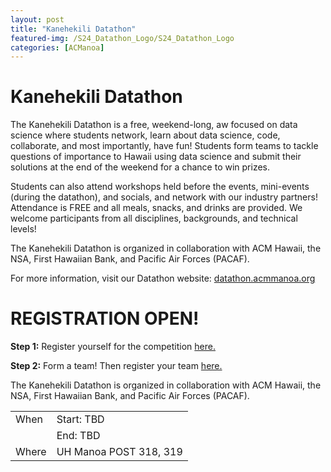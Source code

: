 ```yaml
---
layout: post
title: "Kanehekili Datathon"
featured-img: /S24_Datathon_Logo/S24_Datathon_Logo
categories: [ACManoa]
---
```


# Kanehekili Datathon
The Kanehekili Datathon is a free, weekend-long, aw focused on data science where students network, learn about data science, code, collaborate, and most importantly, have fun! Students form teams to tackle questions of importance to Hawaii using data science and submit their solutions at the end of the weekend for a chance to win prizes.

Students can also attend workshops held before the events, mini-events (during the datathon), and socials, and network with our industry partners! Attendance is FREE and all meals, snacks, and drinks are provided. We welcome participants from all disciplines, backgrounds, and technical levels!

The Kanehekili Datathon is organized in collaboration with ACM Hawaii, the NSA, First Hawaiian Bank, and Pacific Air Forces (PACAF).

For more information, visit our Datathon website: [datathon.acmmanoa.org](https://datathon.acmmanoa.org)

# REGISTRATION OPEN!

**Step 1:** Register yourself for the competition [here.](https://forms.gle/74eHk3ZWGekb7BfN7) 

**Step 2:** Form a team! Then register your team [here.](https://forms.gle/L3P55WFz9Ux8kyvD6)

The Kanehekili Datathon is organized in collaboration with ACM Hawaii, the NSA, First Hawaiian Bank, and Pacific Air Forces (PACAF).

|       |                                                      |
| ----- | ---------------------------------------------------- |
| When  | Start: TBD                                           |
|       | End: TBD                                             |
| Where | UH Manoa POST 318, 319                               |




<link href="//cdn.rawgit.com/noelboss/featherlight/1.7.13/release/featherlight.min.css" type="text/css" rel="stylesheet" />
<script src="//code.jquery.com/jquery-latest.js"></script>
<script src="//cdn.rawgit.com/noelboss/featherlight/1.7.13/release/featherlight.min.js" type="text/javascript" charset="utf-8"></script>
<style>
